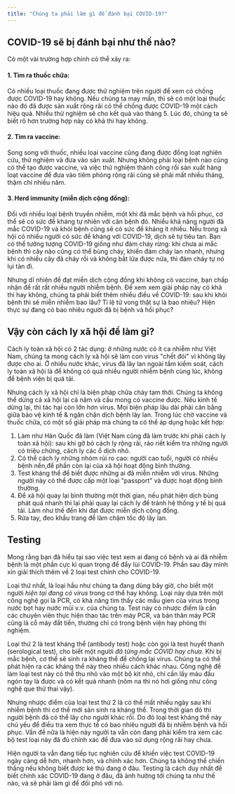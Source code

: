 ```yaml
---
title: "Chúng ta phải làm gì để đánh bại COVID-19?"
---
```


## COVID-19 sẽ bị đánh bại như thế nào?

Có một vài trường hợp chính có thể xảy ra:

#### 1. Tìm ra thuốc chữa:

Có nhiều loại thuốc đang được thử nghiệm trên người để xem có chống được COVID-19 hay không. Nếu chúng ta may mắn, thì sẽ có một loại thuốc nào đó đã được sản xuất rộng rãi có thể chống được COVID-19 một cách hiệu quả. Nhiều thử nghiệm sẽ cho kết quả vào tháng 5. Lúc đó, chúng ta sẽ biết rõ hơn trường hợp này có khả thi hay không.

#### 2. Tìm ra vaccine:

Song song với thuốc, nhiều loại vaccine cũng đang được đồng loạt nghiên cứu, thử nghiệm và đưa vào sản xuất. Nhưng không phải loại bệnh nào cũng có thể tạo được vaccine, và việc thử nghiệm thành công rồi sản xuất hàng loạt vaccine để đưa vào tiêm phòng rộng rãi cũng sẽ phải mất nhiều tháng, thậm chí nhiều năm.

#### 3. Herd immunity (miễn dịch cộng đồng):

Đối với nhiều loại bệnh truyền nhiễm, một khi đã mắc bệnh và hồi phục, cơ thể sẽ có sức đề kháng tự nhiên với căn bệnh đó. Nhiều khả năng người đã mắc COVID-19 và khỏi bệnh cũng sẽ có sức đề kháng ít nhiều. Nếu trong xã hội có nhiều người có sức đề kháng với COVID-19, dịch sẽ tự tiêu tan. Bạn có thể tưởng tượng COVID-19 giống như đám cháy rừng: khi chưa ai mắc bệnh thì cây nào cũng có thể bùng cháy, khiến đám cháy lan nhanh, nhưng khi có nhiều cây đã cháy rồi và không bắt lửa được nữa, thì đám cháy tự nó lụi tàn đi.

Nhưng dĩ nhiên để đạt miễn dịch cộng đồng khi không có vaccine, bạn chấp nhận để rất rất nhiều người nhiễm bệnh. Để xem xem giải pháp này có khả thi hay không, chúng ta phải biết thêm nhiều điều về COVID-19: sau khi khỏi bệnh thì sẽ miễn nhiễm bao lâu? Tỉ lệ tử vong thật sự là bao nhiêu? Hiện thực sự đang có bao nhiêu người đã bị bệnh và hồi phục?

## Vậy còn cách ly xã hội để làm gi?

Cách ly toàn xã hội có 2 tác dụng: ở những nước có ít ca nhiễm như Việt Nam, chúng ta mong cách ly xã hội sẽ làm con virus "chết đói" vì không lây được cho ai. Ở nhiều nước khác, virus đã lây lan ngoài tầm kiểm soát, cách ly toàn xã hội là để không có quá nhiều người nhiễm bệnh cùng lúc, không để bệnh viện bị quá tải.

Nhưng cách ly xã hội chỉ là biện pháp chữa cháy tạm thời. Chúng ta không thể dừng cả xã hội lại cả năm và cầu mong có vaccine được. Nếu kinh tế dừng lại, thì tác hại còn lớn hơn virus. Mọi biện pháp lâu dài phải cân bằng giữa bảo vệ kinh tế & ngăn chặn dịch bệnh lây lan. Trong lúc chờ vaccine và thuốc chữa, có một số giải pháp mà chúng ta có thể áp dụng hoặc kết hợp:

1. Làm như Hàn Quốc đã làm (Việt Nam cũng đã làm trước khi phải cách ly toàn xã hội): sau khi gỡ bỏ cách ly rộng rãi, ráo riết kiểm tra những người có triệu chứng, cách ly các ổ dịch nhỏ.
2. Có thể cách ly những nhóm rủi ro cao: người cao tuổi, người có nhiều bệnh nền,để phần còn lại của xã hội hoạt động bình thường.
3. Test kháng thể để biết được những ai đã miễn nhiễm với virus. Những người này có thể được cấp một loại "passport" và được hoạt động bình thường.
4. Để xã hội quay lại bình thường một thời gian, nếu phát hiện dịch bùng phát quá nhanh thì lại phải quay lại cách ly để tránh hệ thống y tế bị quá tải. Làm như thế đến khi đạt được miễn dịch cộng đồng.
5. Rửa tay, đeo khẩu trang để làm chậm tốc độ lây lan.

## Testing

Mong rằng bạn đã hiểu tại sao việc test xem ai đang có bệnh và ai đã nhiễm bệnh là một phần cực kì quan trọng để đẩy lùi COVID-19. Phần sau đây mình xin giải thích thêm về 2 loại test chính cho COVID-19.

Loại thứ nhất, là loại hầu như chúng ta đang dùng bây giờ, cho biết một người _hiện tại đang có virus_ trong cơ thể hay không. Loại này dựa trên một công nghệ gọi là PCR, có khả năng tìm thấy các mẩu gien của virus trong nước bọt hay nước mũi v.v. của chúng ta. Test này có nhược điểm là cần các chuyên viên thực hiện thao tác trên máy PCR, và bản thân máy PCR cũng là cỗ máy đắt tiền, thường chỉ có trong bệnh viện hay phòng thí nghiệm.

Loại thứ 2 là test kháng thể (antibody test) hoặc còn gọi là test huyết thanh (serological test), cho biết một người _đã từng mắc COVID hay chưa_. Khi bị mắc bệnh, cơ thể sẽ sinh ra kháng thể để chống lại virus. Chúng ta có thể phát hiện ra các kháng thể này theo nhiều cách khác nhau. Công nghệ để làm loại test này có thể thu nhỏ vào một bộ kit nhỏ, chỉ cần lấy máu đầu ngón tay là được và có kết quả nhanh (nôm na thì nó hơi giống như công nghệ que thử thai vậy).

Nhưng nhược điểm của loại test thứ 2 là có thể mất nhiều ngày sau khi nhiễm bệnh thì cơ thể mới sản sinh ra kháng thể. Trong thời gian đó thì người bệnh đã có thể lây cho người khác rồi. Do đó loại test kháng thể này chủ yếu để điều tra xem thực tế có bao nhiêu người đã bị nhiễm bệnh và hồi phục. Vấn đề nữa là hiện này người ta vẫn còn đang phải kiểm tra xem các bộ test loại này đã đủ chính xác để đưa vào sử dụng rộng rãi hay chưa.

Hiện người ta vẫn đang tiếp tục nghiên cứu để khiến việc test COVID-19 ngày càng dễ hơn, nhanh hơn, và chính xác hơn. Chúng ta không thể chiến thắng nếu không biết được kẻ thù đang ở đâu. Testing là cách duy nhất để biết chính xác COVID-19 đang ở đâu, đã ảnh hưởng tới chúng ta như thế nào, và sẽ phải làm gì để đối phó với nó.
